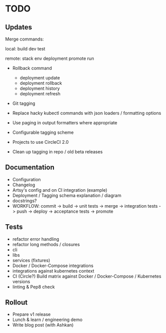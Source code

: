 # TODO

## Updates

Merge commands:

local:
	build
	dev
	test

remote:
	stack
	env
	deployment
	promote
	run

- Rollback command
	- deployment update
	- deployment rollback
	- deployment history
	- deployment refresh


- Git tagging
- Replace hacky kubectl commands with json loaders / formatting options
- Use paging in output formatters where appropriate
- Configurable tagging scheme

- Projects to use CircleCI 2.0
- Clean up tagging in repo / old beta releases

## Documentation

- Configuration
- Changelog
- Artsy's config and on CI integration (example)
- Deployment / Tagging schema explanation / diagram
- docstrings?
- WORKFLOW: commit -> build -> unit tests -> merge ->  integration tests -> push -> deploy -> acceptance tests -> promote

## Tests

- refactor error handling
- refactor long methods / closures
- cli
- libs
- services (fixtures)
- Docker / Docker-Compose integrations
- integrations against kubernetes context
- CI (Circle?) Build matrix against Docker / Docker-Compose / Kubernetes versions
- linting & Pep8 check

## Rollout

- Prepare v1 release
- Lunch & learn / engineering demo
- Write blog post (with Ashkan)
